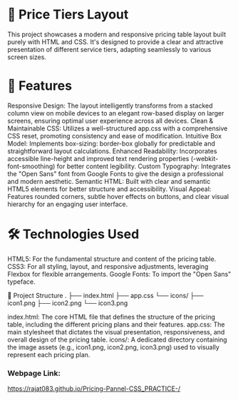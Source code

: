 # 🚀 Price Tiers Layout
This project showcases a modern and responsive pricing table layout built purely with HTML and CSS. It's designed to provide a clear and attractive presentation of different service tiers, adapting seamlessly to various screen sizes.

# 🌟 Features

Responsive Design: The layout intelligently transforms from a stacked column view on mobile devices to an elegant row-based display on larger screens, ensuring optimal user experience across all devices.
Clean & Maintainable CSS: Utilizes a well-structured app.css with a comprehensive CSS reset, promoting consistency and ease of modification.
Intuitive Box Model: Implements box-sizing: border-box globally for predictable and straightforward layout calculations.
Enhanced Readability: Incorporates accessible line-height and improved text rendering properties (-webkit-font-smoothing) for better content legibility.
Custom Typography: Integrates the "Open Sans" font from Google Fonts to give the design a professional and modern aesthetic.
Semantic HTML: Built with clear and semantic HTML5 elements for better structure and accessibility.
Visual Appeal: Features rounded corners, subtle hover effects on buttons, and clear visual hierarchy for an engaging user interface.

# 🛠️ Technologies Used
HTML5: For the fundamental structure and content of the pricing table.
CSS3: For all styling, layout, and responsive adjustments, leveraging Flexbox for flexible arrangements.
Google Fonts: To import the "Open Sans" typeface.

📂 Project Structure
.
├── index.html
├── app.css
└── icons/
    ├── icon1.png
    ├── icon2.png
    └── icon3.png


index.html: The core HTML file that defines the structure of the pricing table, including the different pricing plans and their features.
app.css: The main stylesheet that dictates the visual presentation, responsiveness, and overall design of the pricing table.
icons/: A dedicated directory containing the image assets (e.g., icon1.png, icon2.png, icon3.png) used to visually represent each pricing plan.


### Webpage Link: 
https://rajat083.github.io/Pricing-Pannel-CSS_PRACTICE-/
